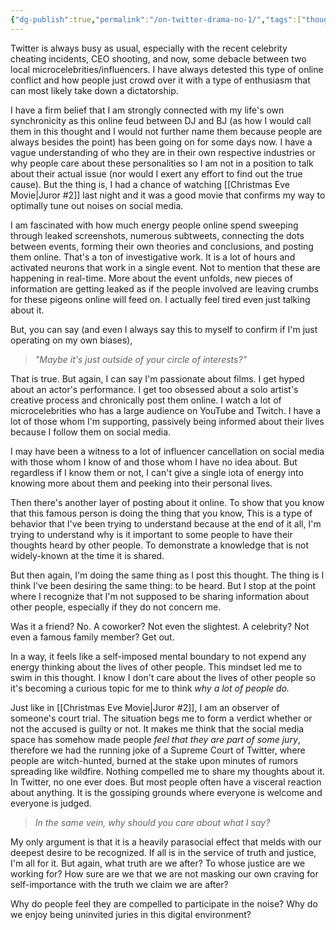 ```yaml
---
{"dg-publish":true,"permalink":"/on-twitter-drama-no-1/","tags":["thoughs","media","observations"],"noteIcon":"","created":"2024-12-25"}
---
```


Twitter is always busy as usual, especially with the recent celebrity cheating incidents, CEO shooting, and now, some debacle between two local microcelebrities/influencers. I have always detested this type of online conflict and how people just crowd over it with a type of enthusiasm that can most likely take down a dictatorship.

I have a firm belief that I am strongly connected with my life's own synchronicity as this online feud between DJ and BJ (as how I would call them in this thought and I would not further name them because people are always besides the point) has been going on for some days now. I have a vague understanding of who they are in their own respective industries or why people care about these personalities so I am not in a position to talk about their actual issue (nor would I exert any effort to find out the true cause). But the thing is, I had a chance of watching [[Christmas Eve Movie\|Juror \#2]] last night and it was a good movie that confirms my way to optimally tune out noises on social media.

I am fascinated with how much energy people online spend sweeping through leaked screenshots, numerous subtweets, connecting the dots between events, forming their own theories and conclusions, and posting them online. That's a ton of investigative work. It is a lot of hours and activated neurons that work in a single event. Not to mention that these are happening in real-time. More about the event unfolds, new pieces of information are getting leaked as if the people involved are leaving crumbs for these pigeons online will feed on. I actually feel tired even just talking about it.

But, you can say (and even I always say this to myself to confirm if I'm just operating on my own biases), 

> *"Maybe it's just outside of your circle of interests?"*

That is true. But again, I can say I'm passionate about films. I get hyped about an actor's performance. I get too obsessed about a solo artist's creative process and chronically post them online. I watch a lot of microcelebrities who has a large audience on YouTube and Twitch. I have a lot of those whom I'm supporting, passively being informed about their lives because I follow them on social media.

I may have been a witness to a lot of influencer cancellation on social media with those whom I know of and those whom I have no idea about. But regardless if I know them or not, I can't give a single iota of energy into knowing more about them and peeking into their personal lives.

Then there's another layer of posting about it online. To show that you know that this famous person is doing the thing that you know, This is a type of behavior that I've been trying to understand because at the end of it all, I'm trying to understand why is it important to some people to have their thoughts heard by other people. To demonstrate a knowledge that is not widely-known at the time it is shared.

But then again, I'm doing the same thing as I post this thought. The thing is I think I've been desiring the same thing: to be heard. But I stop at the point where I recognize that I'm not supposed to be sharing information about other people, especially if they do not concern me. 

Was it a friend? No. A coworker? Not even the slightest. A celebrity? Not even a famous family member? Get out.

In a way, it feels like a self-imposed mental boundary to not expend any energy thinking about the lives of other people. This mindset led me to swim in this thought. I know I don't care about the lives of other people so it's becoming a curious topic for me to think *why a lot of people do.*

Just like in [[Christmas Eve Movie\|Juror \#2]], I am an observer of someone's court trial. The situation begs me to form a verdict whether or not the accused is guilty or not. It makes me think that the social media space has somehow made people *feel that they are part of some jury*, therefore we had the running joke of a Supreme Court of Twitter, where people are witch-hunted, burned at the stake upon minutes of rumors spreading like wildfire. Nothing compelled me to share my thoughts about it. In Twitter, no one ever does. But most people often have a visceral reaction about anything. It is the gossiping grounds where everyone is welcome and everyone is judged.

> *In the same vein, why should you care about what I say?*

My only argument is that it is a heavily parasocial effect that melds with our deepest desire to be recognized. If all is in the service of truth and justice, I'm all for it. But again, what truth are we after? To whose justice are we working for? How sure are we that we are not masking our own craving for self-importance with the truth we claim we are after?

Why do people feel they are compelled to participate in the noise? Why do we enjoy being uninvited juries in this digital environment?